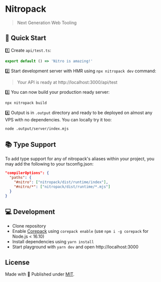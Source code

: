 #  Nitropack

> Next Generation Web Tooling

## 🚀 Quick Start

1️⃣ Create `api/test.ts`:

```ts [api/test.ts]
export default () => 'Nitro is amazing!'
```

2️⃣ Start development server with HMR using `npx nitropack dev` command:

> Your API is ready at http://localhost:3000/api/test

3️⃣ You can now build your production ready server:

```bash
npx nitropack build
````

4️⃣ Output is in `.output` directory and ready to be deployed on almost any VPS with no dependencies. You can locally try it too:

```bash
node .output/server/index.mjs
```

## 📚 Type Support

To add type support for any of nitropack's aliases within your project,
you may add the following to your tsconfig.json:

```json
"compilerOptions": {
  "paths": {
    "#nitro": ["nitropack/dist/runtime/index"],
    "#nitro/*": ["nitropack/dist/runtime/*.mjs"]
  }
}
```

## 💻 Development

- Clone repository
- Enable [Corepack](https://github.com/nodejs/corepack) using `corepack enable` (use `npm i -g corepack` for Node.js < 16.10)
- Install dependencies using `yarn install`
- Start playground with `yarn dev` and open http://localhost:3000

## License

Made with 💛 Published under [MIT](./LICENSE).
